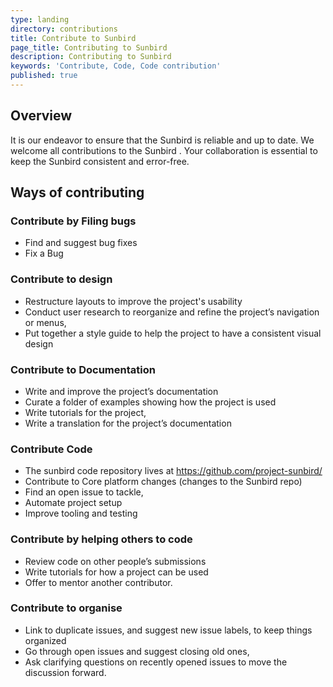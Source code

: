 ```yaml
---
type: landing
directory: contributions
title: Contribute to Sunbird
page_title: Contributing to Sunbird
description: Contributing to Sunbird
keywords: 'Contribute, Code, Code contribution'
published: true
---
```

## Overview

It is our endeavor to ensure that the Sunbird is reliable and up to date. We welcome all contributions to the Sunbird . Your collaboration is essential to keep the Sunbird consistent and error-free. 

## Ways of contributing

### Contribute by Filing bugs

- Find and suggest bug fixes 
- Fix a Bug

### Contribute to design

- Restructure layouts to improve the project's usability
- Conduct user research to reorganize and refine the project’s navigation or menus,
- Put together a style guide to help the project to have a consistent visual design

### Contribute to Documentation

- Write and improve the project’s documentation
- Curate a folder of examples showing how the project is used
- Write tutorials for the project, 
- Write a translation for the project’s documentation

### Contribute Code

- The sunbird code repository lives at https://github.com/project-sunbird/
- Contribute to Core platform changes (changes to the Sunbird repo)
- Find an open issue to tackle,
- Automate project setup
- Improve tooling and testing

### Contribute by helping others to code<snippet>
- Review code on other people’s submissions
- Write tutorials for how a project can be used
- Offer to mentor another contributor.

### Contribute to organise
- Link to duplicate issues, and suggest new issue labels, to keep things organized
- Go through open issues and suggest closing old ones, 
- Ask clarifying questions on recently opened issues to move the discussion forward.




